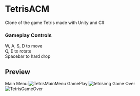# TetrisACM
Clone of the game Tetris made with Unity and C#

### Gameplay Controls
W, A, S, D to move 
<br>
Q, E to rotate
<br>
Spacebar to hard drop

## Preview
Main Menu
![TetrisMainMenu](https://github.com/JustinTo233/TetrisACM/assets/74964260/25978ef9-d180-45fb-ac3e-3f9194e4177e)
GamePlay
![tetrisimg](https://github.com/JustinTo233/TetrisACM/assets/74964260/82c32715-ac65-4339-bd27-7ff5eacf28a9)
Game Over
![TetrisGameOver](https://github.com/JustinTo233/TetrisACM/assets/74964260/31a5f159-85f9-4999-ae9b-0e3b09f8eca0)
